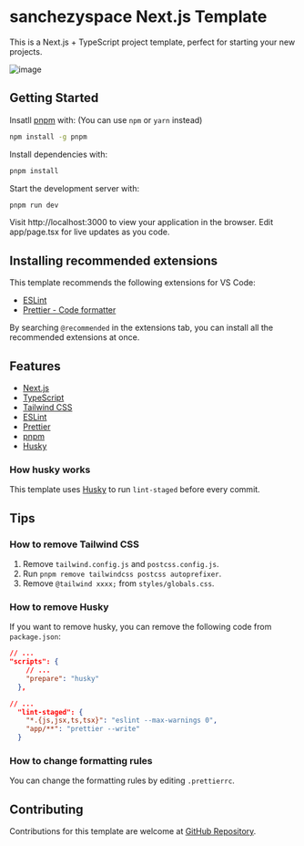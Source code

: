 # sanchezyspace Next.js Template

This is a Next.js + TypeScript project template, perfect for starting your new projects.

![image](https://github.com/sanchezyspace/.github/assets/12378384/91906d08-cc93-4ee9-931d-14ee9a4a5ed1)

## Getting Started

Insatll [pnpm](https://pnpm.io/) with:
(You can use `npm` or `yarn` instead)
```bash
npm install -g pnpm
```

Install dependencies with:
```bash
pnpm install
```

Start the development server with:
```bash
pnpm run dev
```

Visit http://localhost:3000 to view your application in the browser. Edit app/page.tsx for live updates as you code.

## Installing recommended extensions
This template recommends the following extensions for VS Code:
- [ESLint](https://marketplace.visualstudio.com/items?itemName=dbaeumer.vscode-eslint)
- [Prettier - Code formatter](https://marketplace.visualstudio.com/items?itemName=esbenp.prettier-vscode)

By searching `@recommended` in the extensions tab, you can install all the recommended extensions at once.

## Features
- [Next.js](https://nextjs.org/)
- [TypeScript](https://www.typescriptlang.org/)
- [Tailwind CSS](https://tailwindcss.com/)
- [ESLint](https://eslint.org/)
- [Prettier](https://prettier.io/)
- [pnpm](https://pnpm.io/)
- [Husky](https://typicode.github.io/husky/#/)

### How husky works
This template uses [Husky](https://typicode.github.io/husky/#/) to run `lint-staged` before every commit.

## Tips
### How to remove Tailwind CSS
1. Remove `tailwind.config.js` and `postcss.config.js`.
2. Run `pnpm remove tailwindcss postcss autoprefixer`.
3. Remove `@tailwind xxxx;` from `styles/globals.css`.

### How to remove Husky
If you want to remove husky, you can remove the following code from `package.json`:
```json
// ...
"scripts": {
    // ...
    "prepare": "husky"
  },

// ...
  "lint-staged": {
    "*.{js,jsx,ts,tsx}": "eslint --max-warnings 0",
    "app/**": "prettier --write"
  }
```

### How to change formatting rules
You can change the formatting rules by editing `.prettierrc`.

## Contributing
Contributions for this template are welcome at [GitHub Repository](https://github.com/sanchezyspace/next-template).